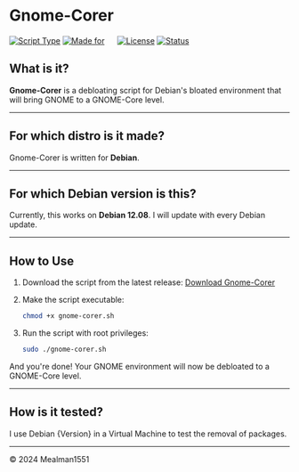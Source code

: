 # Gnome-Corer

[![Script Type](https://img.shields.io/badge/Script%20Type-Shell/Bash-green)]()
[![Made for](https://img.shields.io/badge/Made%20for-Debian%2012.08-red)]() <img src='https://www.debian.org/logos/openlogo-nd.svg' width=15>
[![License](https://img.shields.io/badge/License-GNU%20GPL%20v3-blue)]()
[![Status](https://img.shields.io/badge/Development-Active-brightgreen)]()

## What is it?

**Gnome-Corer** is a debloating script for Debian's bloated environment that will bring GNOME to a GNOME-Core level.

---

## For which distro is it made?

Gnome-Corer is written for **Debian**.

---

## For which Debian version is this?

Currently, this works on **Debian 12.08**. I will update with every Debian update.

---

## How to Use

1. Download the script from the latest release:
   [Download Gnome-Corer](https://github.com/Mealman1551/Gnome-Corer/releases/download/1.0.1/gnome-corer.sh)

2. Make the script executable:
   ```bash
   chmod +x gnome-corer.sh

3. Run the script with root privileges:
   ```bash
   sudo ./gnome-corer.sh

And you're done! Your GNOME environment will now be debloated to a GNOME-Core level.

---

## How is it tested?

I use Debian {Version} in a Virtual Machine to test the removal of packages.

---

© 2024 Mealman1551
